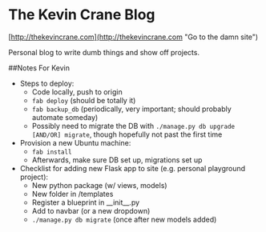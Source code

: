 The Kevin Crane Blog
====================

[http://thekevincrane.com](http://thekevincrane.com "Go to the damn site")

Personal blog to write dumb things and show off projects.

##Notes For Kevin

- Steps to deploy:
    - Code locally, push to origin
    - ``` fab deploy ``` (should be totally it)
    - ``` fab backup_db ``` (periodically, very important; should probably automate someday)
    - Possibly need to migrate the DB with ``` ./manage.py db upgrade [AND/OR] migrate ```, though hopefully not past the first time
- Provision a new Ubuntu machine:
    - ``` fab install ```
    - Afterwards, make sure DB set up, migrations set up
- Checklist for adding new Flask app to site (e.g. personal playground project):
    - New python package (w/ views, models)
    - New folder in /templates
    - Register a blueprint in \_\_init\_\_.py
    - Add to navbar (or a new dropdown)
    - ``` ./manage.py db migrate ``` (once after new models added)
